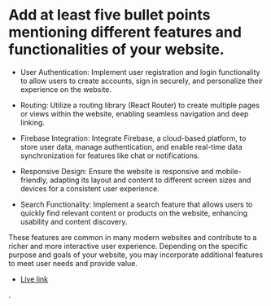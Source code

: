 # Add at least five bullet points mentioning different features and functionalities of your website.

- User Authentication: Implement user registration and login functionality to allow users to create accounts, sign in securely, and personalize their experience on the website.

- Routing: Utilize a routing library (React Router) to create multiple pages or views within the website, enabling seamless navigation and deep linking.

- Firebase Integration: Integrate Firebase, a cloud-based platform, to store user data, manage authentication, and enable real-time data synchronization for features like chat or notifications.

- Responsive Design: Ensure the website is responsive and mobile-friendly, adapting its layout and content to different screen sizes and devices for a consistent user experience.

- Search Functionality: Implement a search feature that allows users to quickly find relevant content or products on the website, enhancing usability and content discovery.

These features are common in many modern websites and contribute to a richer and more interactive user experience. Depending on the specific purpose and goals of your website, you may incorporate additional features to meet user needs and provide value.

 

- [Live link](https://react-social-events-92624.web.app/)


.